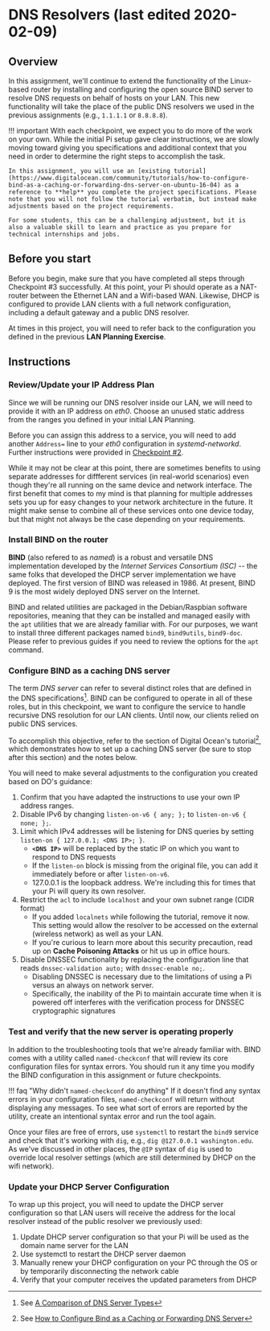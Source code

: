 # DNS Resolvers (last edited 2020-02-09)
## Overview
In this assignment, we'll continue to extend the functionality of the Linux-based router by installing and configuring the open source BIND server to resolve DNS requests on behalf of hosts on your LAN. This new functionality will take the place of the public DNS resolvers we used in the previous assignments (e.g., `1.1.1.1` or `8.8.8.8`).

!!! important
    With each checkpoint, we expect you to do more of the work on your own. While the initial Pi setup gave clear instructions, we are slowly moving toward giving you specifications and additional context that you need in order to determine the right steps to accomplish the task.

    In this assignment, you will use an [existing tutorial](https://www.digitalocean.com/community/tutorials/how-to-configure-bind-as-a-caching-or-forwarding-dns-server-on-ubuntu-16-04) as a reference to **help** you complete the project specifications. Please note that you will not follow the tutorial verbatim, but instead make adjustments based on the project requirements.

    For some students, this can be a challenging adjustment, but it is also a valuable skill to learn and practice as you prepare for technical internships and jobs.

## Before you start
Before you begin, make sure that you have completed all steps through Checkpoint #3 successfully. At this point, your Pi should operate as a NAT-router between the Ethernet LAN and a Wifi-based WAN. Likewise, DHCP is configured to provide LAN clients with a full network configuration, including a default gateway and a public DNS resolver.

At times in this project, you will need to refer back to the configuration you defined in the previous **LAN Planning Exercise**. 

## Instructions

### Review/Update your IP Address Plan
Since we will be running our DNS resolver inside our LAN, we will need to provide it with an IP address on *eth0*. Choose an unused static address from the ranges you defined in your initial LAN Planning. 

Before you can assign this address to a service, you will need to add another `Address=` line to your *eth0* configuration in *systemd-networkd*. Further instructions were provided in [Checkpoint #2](../dhcp-setup/#configure-static-addresses-for-your-raspberry-pi).

While it may not be clear at this point, there are sometimes benefits to using separate addresses for diffferent services (in real-world scenarios) even though they're all running on the same device and network interface. The first benefit that comes to my mind is that planning for multiple addresses sets you up for easy changes to your network architecture in the future. It might make sense to combine all of these services onto one device today, but that might not always be the case depending on your requirements.

### Install BIND on the router
**BIND** (also refered to as *named*) is a robust and versatile DNS implementation developed by the *Internet Services Consortium (ISC)* -- the same folks that developed the DHCP server implementation we have deployed. The first version of BIND was released in 1986. At present, BIND 9 is the most widely deployed DNS server on the Internet.

BIND and related utilities are packaged in the Debian/Raspbian software repositories, meaning that they can be installed and managed easily with the `apt` utilities that we are already familiar with. For our purposes, we want to install three different packages named `bind9`, `bind9utils`, `bind9-doc`. Please refer to previous guides if you need to review the options for the `apt` command.

### Configure BIND as a caching DNS server
The term _DNS server_ can refer to several distinct roles that are defined in the DNS specifications[^server-types]. BIND can be configured to operate in all of these roles, but in this checkpoint, we want to configure the service to handle recursive DNS resolution for our LAN clients. Until now, our clients relied on public DNS services. 

[^server-types]: See [A Comparison of DNS Server Types](https://www.digitalocean.com/community/tutorials/a-comparison-of-dns-server-types-how-to-choose-the-right-dns-configuration)

To accomplish this objective, refer to the section of Digital Ocean's tutorial[^tutorial], which demonstrates how to set up a caching DNS server (be sure to stop after this section) and the notes below.

[^tutorial]: See [How to Configure Bind as a Caching or Forwarding DNS Server](https://www.digitalocean.com/community/tutorials/how-to-configure-bind-as-a-caching-or-forwarding-dns-server-on-ubuntu-16-04)

You will need to make several adjustments to the configuration you created based on DO's guidance:

1. Confirm that you have adapted the instructions to use your own IP address ranges.
1. Disable IPv6 by changing `listen-on-v6 { any; };` to `listen-on-v6 { none; };`.
1. Limit which IPv4 addresses will be listening for DNS queries by setting `listen-on { 127.0.0.1; <DNS IP>; }`.
    * **`<DNS IP>`** will be replaced by the static IP on which you want to respond to DNS requests
    * If the `listen-on` block is missing from the original file, you can add it immediately before or after `listen-on-v6`.
    * 127.0.0.1 is the loopback address. We're including this for times that your Pi will query its own resolver.
1. Restrict the `acl` to include `localhost` and your own subnet range (CIDR format)
    * If you added `localnets` while following the tutorial, remove it now. This setting would allow the resolver to be accessed on the external (wireless network) as well as your LAN.
    * If you're curious to learn more about this security precaution, read up on **Cache Poisoning Attacks** or hit us up in office hours.
1. Disable DNSSEC functionality by replacing the configuration line that reads `dnssec-validation auto;` with `dnssec-enable no;`.
    * Disabling DNSSEC is necessary due to the limitations of using a Pi versus an always on network server.
    * Specifically, the inability of the Pi to maintain accurate time when it is powered off interferes with the verification process for DNSSEC cryptographic signatures

### Test and verify that the new server is operating properly
In addition to the troubleshooting tools that we're already familiar with. BIND comes with a utility called `named-checkconf` that will review its core configuration files for syntax errors. You should run it any time you modify the BIND configuration in this assignment or future checkpoints.

!!! faq "Why didn't `named-checkconf` do anything"
    If it doesn't find any syntax errors in your configuration files, `named-checkconf` will return without displaying any messages. To see what sort of errors are reported by the utility, create an intentional syntax error and run the tool again.

Once your files are free of errors, use `systemctl` to restart the `bind9` service and check that it's working with `dig`, e.g., `dig @127.0.0.1 washington.edu`. As we've discussed in other places, the `@IP` syntax of `dig` is used to override local resolver settings (which are still determined by DHCP on the wifi network).

### Update your DHCP Server Configuration

To wrap up this project, you will need to update the DHCP server configuration so that LAN users will receive the address for the local resolver instead of the public resolver we previously used:

1. Update DHCP server configuration so that your Pi will be used as the domain name server for the LAN
1. Use systemctl to restart the DHCP server daemon
1. Manually renew your DHCP configuration on your PC through the OS or by temporarily disconnecting the network cable 
1. Verify that your computer receives the updated parameters from DHCP




